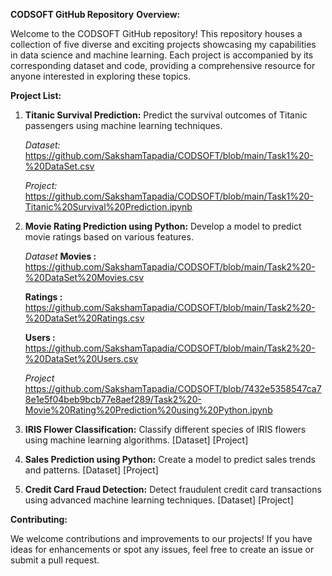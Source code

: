 **CODSOFT GitHub Repository**
**Overview:**

Welcome to the CODSOFT GitHub repository! This repository houses a collection of five diverse and exciting projects showcasing my capabilities in data science and machine learning. Each project is accompanied by its corresponding dataset and code, providing a comprehensive resource for anyone interested in exploring these topics.

**Project List:**

1. **Titanic Survival Prediction:**
   Predict the survival outcomes of Titanic passengers using machine learning techniques.

   *Dataset:*
   https://github.com/SakshamTapadia/CODSOFT/blob/main/Task1%20-%20DataSet.csv
   
   *Project:*
   https://github.com/SakshamTapadia/CODSOFT/blob/main/Task1%20-Titanic%20Survival%20Prediction.ipynb
   
3. **Movie Rating Prediction using Python:**
   Develop a model to predict movie ratings based on various features.

   *Dataset*
   **Movies :**
   https://github.com/SakshamTapadia/CODSOFT/blob/main/Task2%20-%20DataSet%20Movies.csv

   **Ratings :**
   https://github.com/SakshamTapadia/CODSOFT/blob/main/Task2%20-%20DataSet%20Ratings.csv

   **Users :**
   https://github.com/SakshamTapadia/CODSOFT/blob/main/Task2%20-%20DataSet%20Users.csv

   *Project*
   https://github.com/SakshamTapadia/CODSOFT/blob/7432e5358547ca78e1e5f04beb9bcb77e8aef289/Task2%20-Movie%20Rating%20Prediction%20using%20Python.ipynb

5. **IRIS Flower Classification:**
   Classify different species of IRIS flowers using machine learning algorithms.
   [Dataset]
   [Project]

6. **Sales Prediction using Python:**
   Create a model to predict sales trends and patterns.
   [Dataset]
   [Project]

7. **Credit Card Fraud Detection:**
   Detect fraudulent credit card transactions using advanced machine learning techniques.
   [Dataset]
   [Project]

**Contributing:**

We welcome contributions and improvements to our projects! If you have ideas for enhancements or spot any issues, feel free to create an issue or submit a pull request.

